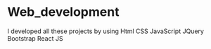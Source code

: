 # Web_development
I developed all these projects by using Html CSS JavaScript JQuery Bootstrap React JS
